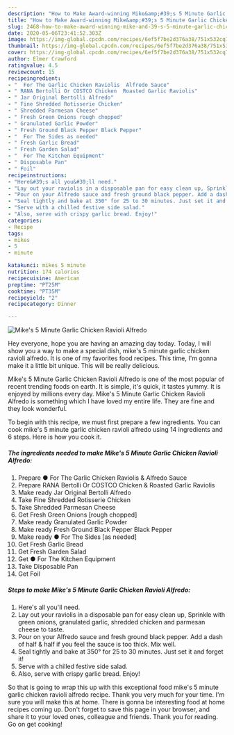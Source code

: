 ```yaml
---
description: "How to Make Award-winning Mike&amp;#39;s 5 Minute Garlic Chicken Ravioli Alfredo"
title: "How to Make Award-winning Mike&amp;#39;s 5 Minute Garlic Chicken Ravioli Alfredo"
slug: 2468-how-to-make-award-winning-mike-and-39-s-5-minute-garlic-chicken-ravioli-alfredo
date: 2020-05-06T23:41:52.303Z
image: https://img-global.cpcdn.com/recipes/6ef5f7be2d376a38/751x532cq70/mikes-5-minute-garlic-chicken-ravioli-alfredo-recipe-main-photo.jpg
thumbnail: https://img-global.cpcdn.com/recipes/6ef5f7be2d376a38/751x532cq70/mikes-5-minute-garlic-chicken-ravioli-alfredo-recipe-main-photo.jpg
cover: https://img-global.cpcdn.com/recipes/6ef5f7be2d376a38/751x532cq70/mikes-5-minute-garlic-chicken-ravioli-alfredo-recipe-main-photo.jpg
author: Elmer Crawford
ratingvalue: 4.5
reviewcount: 15
recipeingredient:
- "  For The Garlic Chicken Raviolis  Alfredo Sauce"
- " RANA Bertolli Or COSTCO Chicken  Roasted Garlic Raviolis"
- " Jar Original Bertolli Alfredo"
- " Fine Shredded Rotisserie Chicken"
- " Shredded Parmesan Cheese"
- " Fresh Green Onions rough chopped"
- " Granulated Garlic Powder"
- " Fresh Ground Black Pepper Black Pepper"
- "  For The Sides as needed"
- " Fresh Garlic Bread"
- " Fresh Garden Salad"
- "  For The Kitchen Equipment"
- " Disposable Pan"
- " Foil"
recipeinstructions:
- "Here&#39;s all you&#39;ll need."
- "Lay out your raviolis in a disposable pan for easy clean up, Sprinkle with green onions, granulated garlic, shredded chicken and parmesan cheese to taste."
- "Pour on your Alfredo sauce and fresh ground black pepper. Add a dash of half &amp; half if you feel the sauce is too thick. Mix well."
- "Seal tightly and bake at 350° for 25 to 30 minutes. Just set it and forget it!"
- "Serve with a chilled festive side salad."
- "Also, serve with crispy garlic bread. Enjoy!"
categories:
- Recipe
tags:
- mikes
- 5
- minute

katakunci: mikes 5 minute 
nutrition: 174 calories
recipecuisine: American
preptime: "PT25M"
cooktime: "PT35M"
recipeyield: "2"
recipecategory: Dinner

---
```



![Mike&#39;s 5 Minute Garlic Chicken Ravioli Alfredo](https://img-global.cpcdn.com/recipes/6ef5f7be2d376a38/751x532cq70/mikes-5-minute-garlic-chicken-ravioli-alfredo-recipe-main-photo.jpg)

Hey everyone, hope you are having an amazing day today. Today, I will show you a way to make a special dish, mike&#39;s 5 minute garlic chicken ravioli alfredo. It is one of my favorites food recipes. This time, I'm gonna make it a little bit unique. This will be really delicious.

Mike&#39;s 5 Minute Garlic Chicken Ravioli Alfredo is one of the most popular of recent trending foods on earth. It is simple, it's quick, it tastes yummy. It is enjoyed by millions every day. Mike&#39;s 5 Minute Garlic Chicken Ravioli Alfredo is something which I have loved my entire life. They are fine and they look wonderful.




To begin with this recipe, we must first prepare a few ingredients. You can cook mike&#39;s 5 minute garlic chicken ravioli alfredo using 14 ingredients and 6 steps. Here is how you cook it.

<!--inarticleads1-->

##### The ingredients needed to make Mike&#39;s 5 Minute Garlic Chicken Ravioli Alfredo:

1. Prepare  ● For The Garlic Chicken Raviolis &amp; Alfredo Sauce
1. Prepare  RANA Bertolli Or COSTCO Chicken &amp; Roasted Garlic Raviolis
1. Make ready  Jar Original Bertolli Alfredo
1. Take  Fine Shredded Rotisserie Chicken
1. Take  Shredded Parmesan Cheese
1. Get  Fresh Green Onions [rough chopped]
1. Make ready  Granulated Garlic Powder
1. Make ready  Fresh Ground Black Pepper Black Pepper
1. Make ready  ● For The Sides [as needed]
1. Get  Fresh Garlic Bread
1. Get  Fresh Garden Salad
1. Get  ● For The Kitchen Equipment
1. Take  Disposable Pan
1. Get  Foil




<!--inarticleads2-->

##### Steps to make Mike&#39;s 5 Minute Garlic Chicken Ravioli Alfredo:

1. Here&#39;s all you&#39;ll need.
1. Lay out your raviolis in a disposable pan for easy clean up, Sprinkle with green onions, granulated garlic, shredded chicken and parmesan cheese to taste.
1. Pour on your Alfredo sauce and fresh ground black pepper. Add a dash of half &amp; half if you feel the sauce is too thick. Mix well.
1. Seal tightly and bake at 350° for 25 to 30 minutes. Just set it and forget it!
1. Serve with a chilled festive side salad.
1. Also, serve with crispy garlic bread. Enjoy!




So that is going to wrap this up with this exceptional food mike&#39;s 5 minute garlic chicken ravioli alfredo recipe. Thank you very much for your time. I'm sure you will make this at home. There is gonna be interesting food at home recipes coming up. Don't forget to save this page in your browser, and share it to your loved ones, colleague and friends. Thank you for reading. Go on get cooking!

